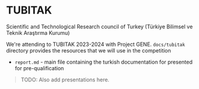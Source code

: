 # TUBITAK

Scientific and Technological Research council of Turkey (Türkiye Bilimsel ve Teknik Araştırma Kurumu)

We're attending to TUBITAK 2023-2024 with Project GENE. `docs/tubitak` directory provides the 
resources that we will use in the competition

- `report.md` - main file containing the turkish documentation for presented for pre-qualification

> TODO:
> Also add presentations here.

